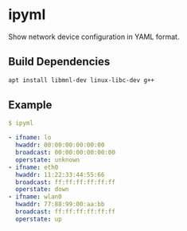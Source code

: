 # ipyml

Show network device configuration in YAML format.

## Build Dependencies

```sh
apt install libmnl-dev linux-libc-dev g++
```

## Example

```yaml
$ ipyml

- ifname: lo
  hwaddr: 00:00:00:00:00:00
  broadcast: 00:00:00:00:00:00
  operstate: unknown
- ifname: eth0
  hwaddr: 11:22:33:44:55:66
  broadcast: ff:ff:ff:ff:ff:ff
  operstate: down
- ifname: wlan0
  hwaddr: 77:88:99:00:aa:bb
  broadcast: ff:ff:ff:ff:ff:ff
  operstate: up

```
